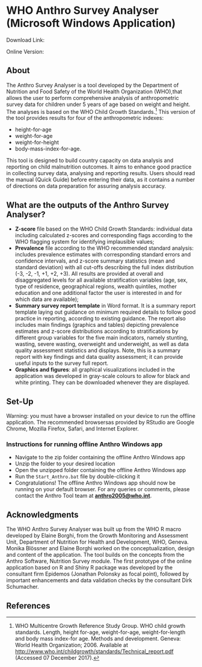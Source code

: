 # WHO Anthro Survey Analyser (Microsoft Windows Application)

Download Link:

Online Version: 

## About
The Anthro Survey Analyser is a tool developed by the Department of Nutrition and Food Safety of the World Health Organization (WHO),that allows the user to perform comprehensive analysis of anthropometric survey data for children under 5 years of age based on weight and height. The analyses is based on the WHO Child Growth Standards.[^1] This version of the tool provides results for four of the anthropometric indexes: 
- height-for-age
- weight-for-age
- weight-for-height
- body-mass-index-for-age.

This tool is designed to build country capacity on data analysis and reporting on child malnutrition outcomes. It aims to enhance good practice in collecting survey data, analysing and reporting results.
Users should read the manual (Quick Guide) before entering their data, as it contains a number of directions on data preparation for assuring analysis accuracy.

## What are the outputs of the Anthro Survey Analyser?
- **Z-score** file based on the WHO Child Growth Standards: individual data including calculated z-scores and corresponding flags according to the WHO flagging system for identifying implausible values;
- **Prevalence** file according to the WHO recommended standard analysis: includes prevalence estimates with corresponding standard errors and confidence intervals, and z-score summary statistics (mean and standard deviation) with all cut-offs describing the full index distribution (-3, -2, -1, +1, +2, +3). All results are provided at overall and disaggregated levels for all available stratification variables (age, sex, type of residence, geographical regions, wealth quintiles, mother education and one additional factor the user is interested in and for which data are available);
- **Summary survey report template** in Word format. It is a summary report template laying out guidance on minimum required details to follow good practice in reporting, according to existing guidance. The report also includes main findings (graphics and tables) depicting prevalence estimates and z-score distributions according to stratifications by different group variables for the five main indicators, namely stunting, wasting, severe wasting, overweight and underweight, as well as data quality assessment statistics and displays. Note, this is a summary report with key findings and data quality assessment; it can provide useful inputs to the survey full report.
- **Graphics and figures**: all graphical visualizations included in the application was developed in gray-scale colours to allow for black and white printing. They can be downloaded whenever they are displayed.

## Set-Up
Warning: you must have a browser installed on your device to run the offline application. The recommended browsersas provided by RStudio are Google Chrome, Mozilla Firefox, Safari, and Internet Explorer.

### Instructions for running offline Anthro Windows app
- Navigate to the zip folder containing the offline Anthro Windows app
- Unzip the folder to your desired location
- Open the unzipped folder containing the offline Anthro Windows app
- Run the `Start_Anthro.bat` file by double-clicking it
- Congratulations! The offline Anthro Windows app should now be running on your default browser.
For any queries or comments, please contact the Anthro Tool team at **anthro2005@who.int**.

## Acknowledgments
The WHO Anthro Survey Analyser was built up from the WHO R macro developed by Elaine Borghi, from the Growth Monitoring and Assessment Unit, Department of Nutrition for Health and Development, WHO, Geneva. Monika Blössner and Elaine Borghi worked on the conceptualization, design and content of the application. The tool builds on the concepts from the Anthro Software, Nutrition Survey module. The first prototype of the online application based on R and Shiny R package was developed by the consultant firm Epidemos (Jonathan Polonsky as focal point), followed by important enhancements and data validation checks by the consultant Dirk Schumacher.

## References
[^1]: WHO Multicentre Growth Reference Study Group. WHO child growth standards. Length, height for-age, weight-for-age, weight-for-length and body mass index-for age. Methods and development. Geneva: World Health Organization; 2006. Available at http://www.who.int/childgrowth/standards/Technical_report.pdf (Accessed 07 December 2017).

